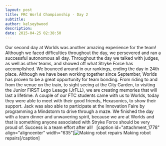 ```yaml
---
layout: post
title: FRC World Championship - Day 2
subtitle:
author: kelseybwood
description:
date: 2015-04-25 02:38:50
---
```


Our second day at Worlds was another amazing experience for the team! Although we faced difficulties throughout the day, we persevered and ran a successful autonomous all day. Throughout the day we talked with judges, as well as other teams, and showed off what Stryke Force has accomplished. We bounced around in our rankings, ending the day in 24th place. Although we have been working together since September, Worlds has proven to be a great opportunity for team bonding. From riding to and from the venue on the train, to sight seeing at the City Garden, to visiting the Junior FIRST Lego Leauge (JrFLL), we are creating memories that will last a lifetime. A couple of our FTC students came with us to Worlds, today they were able to meet with their good friends, Hexasonics, to show their support. Jack was also able to participate at the Innovation Faire by programming a Mindstorm to drive through a maze. We finished the day with a team dinner and unwavering spirit, because we are at Worlds and that is something anyone associated with Stryke Force should be very proud of. Success is a team effort after all!   [caption id="attachment_1778" align="aligncenter" width="635"]![Making robot repairs](/wp-content/uploads/2015/04/IMG_0067-1024x768.jpg) Making robot repairs[/caption]

